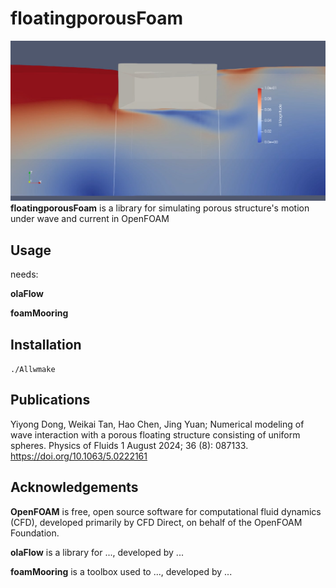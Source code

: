 # floatingporousFoam
![Image loading](./doc/pics.png)
**floatingporousFoam** is a library for simulating porous structure's motion under wave and current in OpenFOAM

## Usage
needs:

**olaFlow**

**foamMooring**

## Installation
`./Allwmake`

## Publications
Yiyong Dong, Weikai Tan, Hao Chen, Jing Yuan; Numerical modeling of wave interaction with a porous floating structure consisting of uniform spheres. Physics of Fluids 1 August 2024; 36 (8): 087133. https://doi.org/10.1063/5.0222161

## Acknowledgements
**OpenFOAM** is free, open source software for computational fluid dynamics (CFD), developed primarily by CFD Direct, on behalf of the OpenFOAM Foundation.

**olaFlow** is a library for ..., developed by ...

**foamMooring** is a toolbox used to ..., developed by ...
